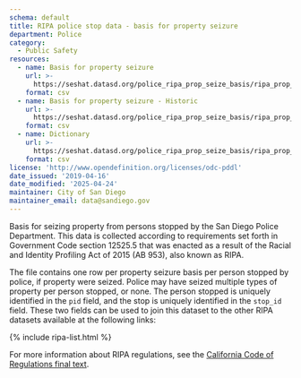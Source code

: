 ```yaml
---
schema: default
title: RIPA police stop data - basis for property seizure
department: Police
category:
  - Public Safety
resources:
  - name: Basis for property seizure
    url: >-
      https://seshat.datasd.org/police_ripa_prop_seize_basis/ripa_prop_seize_basis_datasd.csv
    format: csv
  - name: Basis for property seizure - Historic
    url: >-
      https://seshat.datasd.org/police_ripa_prop_seize_basis/ripa_prop_seize_basis_historic.csv
    format: csv
  - name: Dictionary
    url: >-
      https://seshat.datasd.org/police_ripa_prop_seize_basis/ripa_prop_seize_basis_dictionary_datasd.csv
    format: csv
license: 'http://www.opendefinition.org/licenses/odc-pddl'
date_issued: '2019-04-16'
date_modified: '2025-04-24'
maintainer: City of San Diego
maintainer_email: data@sandiego.gov
---
```

Basis for seizing property from persons stopped by the San Diego Police Department. This data is collected according to requirements set forth in Government Code section 12525.5 that was enacted as a result of the Racial and Identity Profiling Act of 2015 (AB 953), also known as RIPA.

<!--more-->

The file contains one row per property seizure basis per person stopped by police, if property were seized. Police may have seized multiple types of property per person stopped, or none. The person stopped is uniquely identified in the `pid` field, and the stop is uniquely identified in the `stop_id` field. These two fields can be used to join this dataset to the other RIPA datasets available at the following links:

{% include ripa-list.html %}

For more information about RIPA regulations, see the [California Code of Regulations final text](https://oag.ca.gov/system/files/media/ripa-final-text-of-proposed-regulations.pdf).